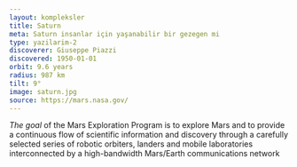 ```yaml
---
layout: kompleksler
title: Saturn
meta: Saturn insanlar için yaşanabilir bir gezegen mi
type: yazilarim-2
discoverer: Giuseppe Piazzi
discovered: 1950-01-01
orbit: 9.6 years
radius: 987 km
tilt: 9°
image: saturn.jpg
source: https://mars.nasa.gov/
---
```


*The goal* of the Mars Exploration Program is to explore Mars and to provide a continuous flow of scientific information and discovery through a carefully selected series of robotic orbiters, landers and mobile laboratories interconnected by a high-bandwidth Mars/Earth communications network
